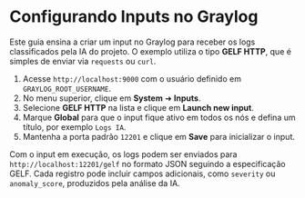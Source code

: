 # Configurando Inputs no Graylog

Este guia ensina a criar um input no Graylog para receber os logs classificados
pela IA do projeto. O exemplo utiliza o tipo **GELF HTTP**, que é simples de
enviar via `requests` ou `curl`.

1. Acesse `http://localhost:9000` com o usuário definido em
   `GRAYLOG_ROOT_USERNAME`.
2. No menu superior, clique em **System** ➜ **Inputs**.
3. Selecione **GELF HTTP** na lista e clique em **Launch new input**.
4. Marque **Global** para que o input fique ativo em todos os nós e defina um
   título, por exemplo `Logs IA`.
5. Mantenha a porta padrão `12201` e clique em **Save** para inicializar o
   input.

Com o input em execução, os logs podem ser enviados para
`http://localhost:12201/gelf` no formato JSON seguindo a especificação GELF.
Cada registro pode incluir campos adicionais, como `severity` ou
`anomaly_score`, produzidos pela análise da IA.
